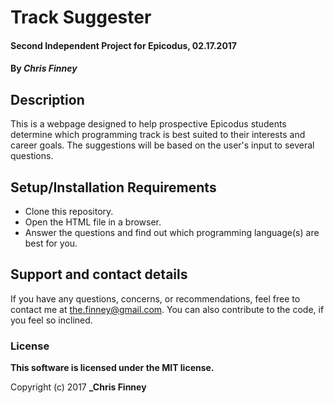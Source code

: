 # Track Suggester

#### **Second Independent Project for Epicodus, 02.17.2017**

#### By _**Chris Finney**_

## Description

This is a webpage designed to help prospective Epicodus students determine which programming track is best suited to their interests and career goals. The suggestions will be based on the user's input to several questions.

## Setup/Installation Requirements

* Clone this repository.
* Open the HTML file in a browser.
* Answer the questions and find out which programming language(s) are best for you.

## Support and contact details

If you have any questions, concerns, or recommendations, feel free to contact me at the.finney@gmail.com. You can also contribute to the code, if you feel so inclined.

### License

**This software is licensed under the MIT license.**

Copyright (c) 2017 **_Chris Finney**
